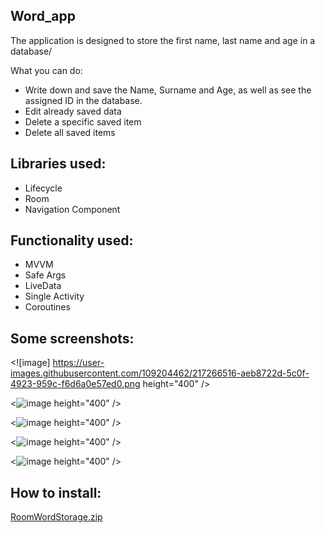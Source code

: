 Word_app
-
The application is designed to store the first name, last name and age in a database/

What you can do:
- Write down and save the Name, Surname and Age, as well as see the assigned ID in the database.
- Edit already saved data
- Delete a specific saved item
- Delete all saved items

Libraries used:
-
- Lifecycle
- Room 
- Navigation Component

Functionality used:
-
- MVVM
- Safe Args
- LiveData
- Single Activity
- Coroutines

Some screenshots:
-
<![image] https://user-images.githubusercontent.com/109204462/217266516-aeb8722d-5c0f-4923-959c-f6d6a0e57ed0.png height="400" /></a>

<![image](https://user-images.githubusercontent.com/109204462/217266576-bbc0153f-4b43-4eda-b0e1-0ca2cc1262f8.png) height="400" /></a>

<![image](https://user-images.githubusercontent.com/109204462/217266673-a9fef9e7-e4af-468c-80c8-89e6742d7fca.png) height="400" /></a>

<![image](https://user-images.githubusercontent.com/109204462/217267016-81f0167c-e371-4cf2-b9b6-fbaadd25e783.png) height="400" /></a>

<![image](https://user-images.githubusercontent.com/109204462/217267100-2146c4ba-7566-4094-a0e3-a91c9977b594.png) height="400" /></a>


How to install:
-
[RoomWordStorage.zip](https://github.com/ParsifalRU/RoomWordStorage/files/10675797/RoomWordStorage.zip)

